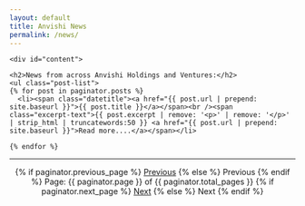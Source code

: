 ```yaml
---
layout: default
title: Anvishi News
permalink: /news/
---
```


    <div id="content">
    
    <h2>News from across Anvishi Holdings and Ventures:</h2>
    <ul class="post-list">
    {% for post in paginator.posts %}
      <li><span class="datetitle"><a href="{{ post.url | prepend: site.baseurl }}">{{ post.title }}</a></span><br /><span class="excerpt-text">{{ post.excerpt | remove: '<p>' | remove: '</p>' | strip_html | truncatewords:50 }} <a href="{{ post.url | prepend: site.baseurl }}">Read more....</a></span></li>
      
    {% endfor %}
  </ul>
  <hr />
  <div class="pagination" align="center">
  {% if paginator.previous_page %}
    <a href="{{ paginator.previous_page_path }}" class="previous">Previous</a>
  {% else %}
    <span class="previous">Previous</span>
  {% endif %}
  <span class="page_number ">Page: {{ paginator.page }} of {{ paginator.total_pages }}</span>
  {% if paginator.next_page %}
    <a href="{{ paginator.next_page_path }}" class="next">Next</a>
  {% else %}
    <span class="next ">Next</span>
  {% endif %}
</div>
</div>

  </div>
  

</div>
